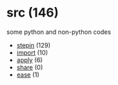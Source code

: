 # src (146)
some python and non-python codes

+ [stepin](stepin/README.md) (129)
+ [import](import/README.md) (10)
+ [apply](apply/README.md) (6)
+ [share](share/README.md) (0)
+ [ease](ease/README.md) (1)
